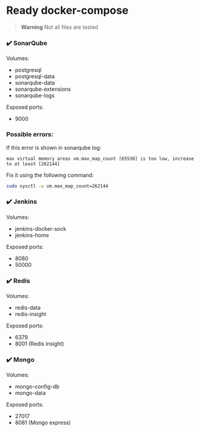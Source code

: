 # Ready docker-compose

> **Warning**
> Not all files are tested
  
  
### :heavy_check_mark: SonarQube

Volumes:
- postgresql
- postgresql-data
- sonarqube-data
- sonarqube-extensions
- sonarqube-logs

Exposed ports:
- 9000

### Possible errors:

If this error is shown in sonarqube log:
```
max virtual memory areas vm.max_map_count [65530] is too low, increase to at least [262144]
```

Fix it using the following command:

```bash
sudo sysctl -w vm.max_map_count=262144
```


### :heavy_check_mark: Jenkins

Volumes:

- jenkins-docker-sock
- jenkins-home


Exposed ports:
- 8080
- 50000



### :heavy_check_mark: Redis

Volumes:

- redis-data
- redis-insight

Exposed ports:
- 6379
- 8001 (Redis insight)


### :heavy_check_mark: Mongo

Volumes:

- mongo-config-db
- mongo-data

Exposed ports:

- 27017
- 8081 (Mongo express)
